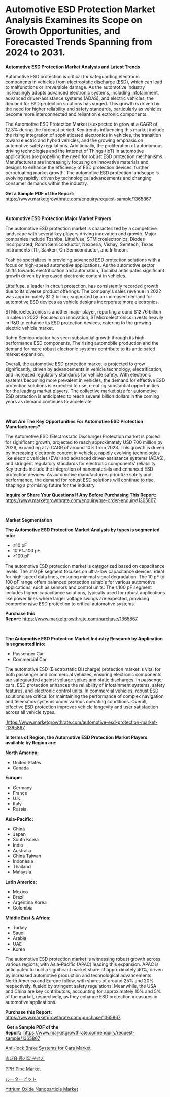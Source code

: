 <p><h1>Automotive ESD Protection Market Analysis Examines its Scope on Growth Opportunities, and Forecasted Trends Spanning from 2024 to 2031.</h1></p><p><strong>Automotive ESD Protection Market Analysis and Latest Trends</strong></p>
<p><p>Automotive ESD protection is critical for safeguarding electronic components in vehicles from electrostatic discharge (ESD), which can lead to malfunctions or irreversible damage. As the automotive industry increasingly adopts advanced electronic systems, including infotainment, advanced driver-assistance systems (ADAS), and electric vehicles, the demand for ESD protection solutions has surged. This growth is driven by the need for higher reliability and safety standards, particularly as vehicles become more interconnected and reliant on electronic components.</p><p>The Automotive ESD Protection Market is expected to grow at a CAGR of 12.3% during the forecast period. Key trends influencing this market include the rising integration of sophisticated electronics in vehicles, the transition toward electric and hybrid vehicles, and the growing emphasis on automotive safety regulations. Additionally, the proliferation of autonomous driving technologies and the Internet of Things (IoT) in automotive applications are propelling the need for robust ESD protection mechanisms. Manufacturers are increasingly focusing on innovative materials and designs to enhance the efficiency of ESD protection devices, further perpetuating market growth. The automotive ESD protection landscape is evolving rapidly, driven by technological advancements and changing consumer demands within the industry.</p></p>
<p><strong>Get a Sample PDF of the Report:&nbsp;</strong> <a href="https://www.marketgrowthrate.com/enquiry/request-sample/1365867">https://www.marketgrowthrate.com/enquiry/request-sample/1365867</a></p>
<p>&nbsp;</p>
<p><strong>Automotive ESD Protection Major Market Players</strong></p>
<p><p>The automotive ESD protection market is characterized by a competitive landscape with several key players driving innovation and growth. Major companies include Toshiba, Littelfuse, STMicroelectronics, Diodes Incorporated, Rohm Semiconductor, Nexperia, Vishay, Semtech, Texas Instruments (TI), Sanken, On Semiconductor, and Infineon. </p><p>Toshiba specializes in providing advanced ESD protection solutions with a focus on high-speed automotive applications. As the automotive sector shifts towards electrification and automation, Toshiba anticipates significant growth driven by increased electronic content in vehicles.</p><p>Littelfuse, a leader in circuit protection, has consistently recorded growth due to its diverse product offerings. The company's sales revenue in 2022 was approximately $1.2 billion, supported by an increased demand for automotive ESD devices as vehicle designs incorporate more electronics.</p><p>STMicroelectronics is another major player, reporting around $12.76 billion in sales in 2022. Focused on innovation, STMicroelectronics invests heavily in R&D to enhance its ESD protection devices, catering to the growing electric vehicle market.</p><p>Rohm Semiconductor has seen substantial growth through its high-performance ESD components. The rising automobile production and the demand for more robust electronic systems contribute to its anticipated market expansion.</p><p>Overall, the automotive ESD protection market is projected to grow significantly, driven by advancements in vehicle technology, electrification, and increased regulatory standards for vehicle safety. With electronic systems becoming more prevalent in vehicles, the demand for effective ESD protection solutions is expected to rise, creating substantial opportunities for the leading market players. The collective market size for automotive ESD protection is anticipated to reach several billion dollars in the coming years as demand continues to accelerate.</p></p>
<p>&nbsp;</p>
<p><strong>What Are The Key Opportunities For Automotive ESD Protection Manufacturers?</strong></p>
<p><p>The Automotive ESD (Electrostatic Discharge) Protection market is poised for significant growth, projected to reach approximately USD 700 million by 2028, expanding at a CAGR of around 10% from 2023. This growth is driven by increasing electronic content in vehicles, rapidly evolving technologies like electric vehicles (EVs) and advanced driver-assistance systems (ADAS), and stringent regulatory standards for electronic components' reliability. Key trends include the integration of nanomaterials and enhanced ESD protection devices. As automotive manufacturers prioritize safety and performance, the demand for robust ESD solutions will continue to rise, shaping a promising future for the industry.</p></p>
<p><strong>Inquire or Share Your Questions If Any Before Purchasing This Report:</strong> <a href="https://www.marketgrowthrate.com/enquiry/pre-order-enquiry/1365867">https://www.marketgrowthrate.com/enquiry/pre-order-enquiry/1365867</a></p>
<p>&nbsp;</p>
<p><strong>Market Segmentation</strong></p>
<p><strong>The Automotive ESD Protection Market Analysis by types is segmented into:</strong></p>
<p><ul><li>≤10 pF</li><li>10 Pf~100 pF</li><li>≥100 pF</li></ul></p>
<p><p>The automotive ESD protection market is categorized based on capacitance levels. The ≤10 pF segment focuses on ultra-low capacitance devices, ideal for high-speed data lines, ensuring minimal signal degradation. The 10 pF to 100 pF range offers balanced protection suitable for various automotive applications, such as sensors and control units. The ≥100 pF segment includes higher-capacitance solutions, typically used for robust applications like power lines where larger voltage swings are expected, providing comprehensive ESD protection to critical automotive systems.</p></p>
<p><strong>Purchase this Report:&nbsp;</strong><a href="https://www.marketgrowthrate.com/purchase/1365867">https://www.marketgrowthrate.com/purchase/1365867</a></p>
<p>&nbsp;</p>
<p><strong>The Automotive ESD Protection Market Industry Research by Application is segmented into:</strong></p>
<p><ul><li>Passenger Car</li><li>Commercial Car</li></ul></p>
<p><p>The automotive ESD (Electrostatic Discharge) protection market is vital for both passenger and commercial vehicles, ensuring electronic components are safeguarded against voltage spikes and static discharges. In passenger cars, ESD protection enhances the reliability of infotainment systems, safety features, and electronic control units. In commercial vehicles, robust ESD solutions are critical for maintaining the performance of complex navigation and telematics systems under various operating conditions. Overall, effective ESD protection improves vehicle longevity and user satisfaction across all vehicle types.</p></p>
<p><a href="https://www.marketgrowthrate.com/automotive-esd-protection-market-r1365867">&nbsp;https://www.marketgrowthrate.com/automotive-esd-protection-market-r1365867</a></p>
<p><strong>In terms of Region, the Automotive ESD Protection Market Players available by Region are:</strong></p>
<p>
    <p> <strong> North America: </strong>
        <ul>
            <li>United States</li>
            <li>Canada</li>
        </ul>
        </p> 
    <p> <strong> Europe: </strong>
        <ul>
            <li>Germany</li>
            <li>France</li>
            <li>U.K.</li>
            <li>Italy</li>
            <li>Russia</li>
        </ul>
        </p> 
    <p> <strong> Asia-Pacific: </strong>
        <ul>
            <li>China</li>
            <li>Japan</li>
            <li>South Korea</li>
            <li>India</li>
            <li>Australia</li>
            <li>China Taiwan</li>
            <li>Indonesia</li>
            <li>Thailand</li>
            <li>Malaysia</li>
        </ul>
        </p> 
    <p> <strong> Latin America: </strong>
        <ul>
            <li>Mexico</li>
            <li>Brazil</li>
            <li>Argentina Korea</li>
            <li>Colombia</li>
        </ul>
        </p> 
    <p> <strong> Middle East & Africa: </strong>
        <ul>
            <li>Turkey</li>
            <li>Saudi</li>
            <li>Arabia</li>
            <li>UAE</li>
            <li>Korea</li>
        </ul>
    </p>
    </p>
<p><p>The automotive ESD protection market is witnessing robust growth across various regions, with Asia-Pacific (APAC) leading this expansion. APAC is anticipated to hold a significant market share of approximately 40%, driven by increased automotive production and technological advancements. North America and Europe follow, with shares of around 25% and 20% respectively, fueled by stringent safety regulations. Meanwhile, the USA and China are key contributors, accounting for approximately 10% and 5% of the market, respectively, as they enhance ESD protection measures in automotive applications.</p></p>
<p><strong>Purchase this Report: </strong><a href="https://www.marketgrowthrate.com/purchase/1365867">https://www.marketgrowthrate.com/purchase/1365867</a></p>
<p>&nbsp;<strong>Get a Sample PDF of the Report:&nbsp;&nbsp;</strong><a href="https://www.marketgrowthrate.com/enquiry/request-sample/1365867">https://www.marketgrowthrate.com/enquiry/request-sample/1365867</a></p>
<p><strong></strong></p>
<p><p><a href="https://medium.com/@chungcameron76/how-regional-markets-are-adapting-to-anti-lock-brake-systems-for-cars-market-innovations-a2d0317c1c31">Anti-lock Brake Systems for Cars Market</a></p><p><a href="https://medium.com/@adsogvwv75/%EC%84%B8%EA%B3%84-%ED%8F%AC%ED%84%B0%EB%B8%94-%EC%A6%9D%EA%B8%B0%EC%95%95-%EB%B6%84%EC%84%9D%EA%B8%B0-%EC%8B%9C%EC%9E%A5-%EA%B7%9C%EB%AA%A8-%EB%B0%8F-%EC%A0%90%EC%9C%A0%EC%9C%A8-%EB%B6%84%EC%84%9D-%EC%A0%9C%ED%92%88-%EC%9C%A0%ED%98%95%EB%B3%84-%EC%9D%91%EC%9A%A9-%EB%B6%84%EC%95%BC%EB%B3%84-%EC%A7%80%EC%97%AD%EB%B3%84-%EC%A0%84%EB%A7%9D-2024-2031-3cab1341f1f1">휴대용 증기압 분석기</a></p><p><a href="https://github.com/juniordelafrance/Market-Research-Report-List-5/blob/main/pph-pipe-market.md">PPH Pipe Market</a></p><p><a href="https://medium.com/@nigelb1974/%E3%83%AB%E3%83%BC%E3%82%BF%E3%83%BC%E3%83%93%E3%83%83%E3%83%88%E5%B8%82%E5%A0%B4-%E3%82%B0%E3%83%AD%E3%83%BC%E3%83%90%E3%83%AB%E3%81%8A%E3%82%88%E3%81%B3%E5%9C%B0%E5%9F%9F%E5%88%86%E6%9E%90-%E5%9C%B0%E5%9F%9F-%E5%9B%BD%E5%88%A5%E5%88%86%E6%9E%90-%E3%81%8A%E3%82%88%E3%81%B3%E7%AB%B6%E4%BA%89%E7%92%B0%E5%A2%83%E3%81%AB%E7%84%A6%E7%82%B9%E3%82%92%E5%BD%93%E3%81%A6%E3%82%8B-d8075d0e436b?postPublishedType=repub">ルータービット</a></p><p><a href="https://issuu.com/reportprime-2/docs/yttrium-oxide-nanoparticle-market-s_40d823c823cba4">Yttrium Oxide Nanoparticle Market</a></p></p>